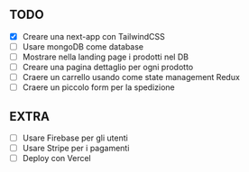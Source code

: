 ## TODO

-[x] Creare una next-app con TailwindCSS  
-[ ] Usare mongoDB come database  
-[ ] Mostrare nella landing page i prodotti nel DB  
-[ ] Creare una pagina dettaglio per ogni prodotto  
-[ ] Craere un carrello usando come state management Redux  
-[ ] Craere un piccolo form per la spedizione

## EXTRA

-[ ] Usare Firebase per gli utenti  
-[ ] Usare Stripe per i pagamenti  
-[ ] Deploy con Vercel

